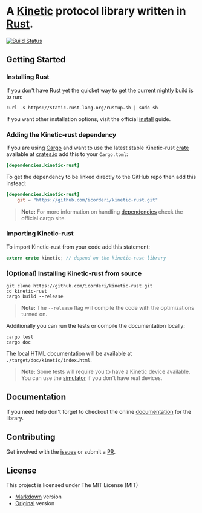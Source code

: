 # A [Kinetic] protocol library written in [Rust].

[Kinetic]: https://github.com/Seagate/kinetic-protocol
[Rust]: http://www.rust-lang.org/

[![Build Status](https://travis-ci.org/icorderi/kinetic-rust.png?branch=master)](https://travis-ci.org/icorderi/kinetic-rust)

## Getting Started

### Installing Rust

If you don't have Rust yet the quicket way to get the current nightly build is to run:

    curl -s https://static.rust-lang.org/rustup.sh | sudo sh

If you want other installation options, visit the official [install] guide.

[install]: http://www.rust-lang.org/install.html

### Adding the Kinetic-rust dependency

If you are using [Cargo] and want to use the latest stable Kinetic-rust [crate] available at [crates.io] add this to your `Cargo.toml`:

```toml
[dependencies.kinetic-rust]
```

To get the dependency to be linked directly to the GitHub repo then add this instead:

```toml
[dependencies.kinetic-rust]
    git = "https://github.com/icorderi/kinetic-rust.git"
```

> **Note:** For more information on handling [dependencies] check the official cargo site.

[Cargo]: http://doc.crates.io/index.html
[crate]: https://crates.io/crates/kinetic-rust
[crates.io]: https://crates.io/
[dependencies]: http://doc.crates.io/guide.html#adding-dependencies

### Importing Kinetic-rust

To import Kinetic-rust from your code add this statement:

```rust
extern crate kinetic; // depend on the kinetic-rust library
```

### [Optional] Installing Kinetic-rust from source

    git clone https://github.com/icorderi/kinetic-rust.git
    cd kinetic-rust
    cargo build --release

> **Note:** The `--release` flag will compile the code with the optimizations turned on.

Additionally you can run the tests or compile the documentation locally:

    cargo test
    cargo doc

The local HTML documentation will be available at `./target/doc/kinetic/index.html`.

> **Note:** Some tests will require you to have a Kinetic device available. You can use the [simulator] if you don't have real devices.

[simulator]: https://github.com/seagate/kinetic-java

## Documentation

If you need help don't forget to checkout the online [documentation] for the library.

[documentation]: http://icorderi.github.io/kinetic-rust/doc/kinetic

## Contributing

Get involved with the [issues] or submit a [PR].

[issues]: https://github.com/icorderi/kinetic-rust/issues
[PR]: https://github.com/icorderi/kinetic-rust/pulls

## License

This project is licensed under The MIT License (MIT)
* [Markdown](LICENSE/mit.md) version
* [Original](LICENSE/mit.txt) version
